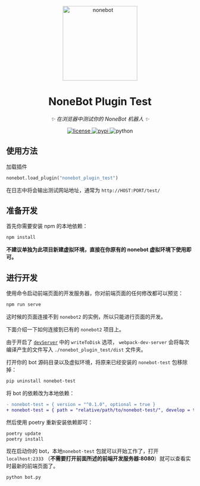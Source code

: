 <p align="center">
  <a href="https://v2.nonebot.dev/"><img src="https://raw.githubusercontent.com/nonebot/nonebot2/master/docs/.vuepress/public/logo.png" width="200" height="200" alt="nonebot"></a>
</p>

<div align="center">

# NoneBot Plugin Test

_✨ 在浏览器中测试你的 NoneBot 机器人 ✨_

</div>

<p align="center">
  <a href="https://raw.githubusercontent.com/nonebot/plugin-test/master/LICENSE">
    <img src="https://img.shields.io/github/license/nonebot/plugin-test.svg" alt="license">
  </a>
  <a href="https://pypi.python.org/pypi/nonebot-plugin-test">
    <img src="https://img.shields.io/pypi/v/nonebot-plugin-test.svg" alt="pypi">
  </a>
  <img src="https://img.shields.io/badge/python-3.7+-blue.svg" alt="python">
</p>

## 使用方法

加载插件

```python
nonebot.load_plugin("nonebot_plugin_test")
```

在日志中将会输出测试网站地址，通常为 `http://HOST:PORT/test/`

## 准备开发

首先你需要安装 npm 的本地依赖：

```sh
npm install
```

**不建议单独为此项目新建虚拟环境，直接在你原有的 nonebot 虚拟环境下使用即可。**

## 进行开发

使用命令启动前端页面的开发服务器，你对前端页面的任何修改都可以预览：

```sh
npm run serve
```

这时候的页面连接不到 `nonebot2` 的实例，所以只能进行页面的开发。

下面介绍一下如何连接到已有的 `nonebot2` 项目上。

由于开启了 [`devServer`](https://cli.vuejs.org/zh/config/#devserver) 中的 `writeToDisk` 选项， `webpack-dev-server` 会将每次编译产生的文件写入 `./nonebot_plugin_test/dist` 文件夹。

打开你的 bot 源码目录以及虚拟环境，将原来已经安装的 `nonebot-test` 包移除掉：

```sh
pip uninstall nonebot-test
```

将 bot 的依赖改为本地依赖：

```diff
- nonebot-test = { version = "^0.1.0", optional = true }
+ nonebot-test = { path = "relative/path/to/nonebot-test/", develop = true }
```

然后使用 poetry 重新安装依赖即可：

```sh
poetry update
poetry install
```

现在启动你的 bot，本地`nonebot-test` 包就可以开始工作了，打开 `localhost:2333` （**不需要打开前面所述的前端开发服务器:8080**）就可以查看实时最新的前端页面了。

```sh
python bot.py
```
